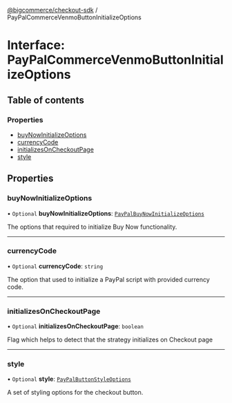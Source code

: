 [@bigcommerce/checkout-sdk](../README.md) / PayPalCommerceVenmoButtonInitializeOptions

# Interface: PayPalCommerceVenmoButtonInitializeOptions

## Table of contents

### Properties

- [buyNowInitializeOptions](PayPalCommerceVenmoButtonInitializeOptions.md#buynowinitializeoptions)
- [currencyCode](PayPalCommerceVenmoButtonInitializeOptions.md#currencycode)
- [initializesOnCheckoutPage](PayPalCommerceVenmoButtonInitializeOptions.md#initializesoncheckoutpage)
- [style](PayPalCommerceVenmoButtonInitializeOptions.md#style)

## Properties

### buyNowInitializeOptions

• `Optional` **buyNowInitializeOptions**: [`PayPalBuyNowInitializeOptions`](PayPalBuyNowInitializeOptions.md)

The options that required to initialize Buy Now functionality.

___

### currencyCode

• `Optional` **currencyCode**: `string`

The option that used to initialize a PayPal script with provided currency code.

___

### initializesOnCheckoutPage

• `Optional` **initializesOnCheckoutPage**: `boolean`

Flag which helps to detect that the strategy initializes on Checkout page

___

### style

• `Optional` **style**: [`PayPalButtonStyleOptions`](PayPalButtonStyleOptions.md)

A set of styling options for the checkout button.
